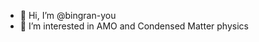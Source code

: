 - 👋 Hi, I’m @bingran-you
- 👀 I’m interested in AMO and Condensed Matter physics

<!---
bingran-you/bingran-you is a ✨ special ✨ repository because its `README.md` (this file) appears on your GitHub profile.
You can click the Preview link to take a look at your changes.
--->

